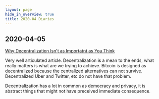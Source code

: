 ```yaml
---
layout: page
hide_in_overview: true
title: 2020-04 Diaries
---
```


## 2020-04-05
[Why Decentralization Isn't as Importatnt as You
Think](https://unchainedpodcast.com/why-decentralization-isnt-as-important-as-you-think/)

Very well articulated article. Decentralization is a mean to the
ends, what really matters is what are we trying to achieve. Bitcoin
is designed as decentralized because the centralized alternatives can
not survive. Decentralized Uber and Twitter, etc do not have that
problem.

Decentralization has a lot in common as democracy and privacy, it is
abstract things that might not have preceived immediate
consequence.